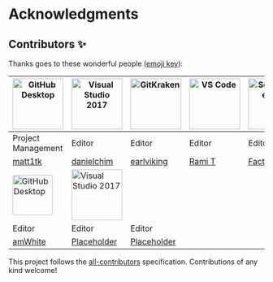 # Acknowledgments

## Contributors ✨

Thanks goes to these wonderful people \([emoji key](https://allcontributors.org/docs/en/emoji-key)\):


|<a href="github-desktop-tutorial.md"><img alt="GitHub Desktop" src="https://avatars0.githubusercontent.com/u/54869024?v=4" width="100"></a>|<a href="github-windows-vs2017-tutorial.md"><img alt="Visual Studio 2017" src="https://avatars1.githubusercontent.com/u/12156547?v=4" width="100"></a>|<a href="gitkraken-tutorial.md"><img alt="GitKraken" src="https://avatars2.githubusercontent.com/u/61621750?v=4" width="100"></a>|<a href="github-windows-vs-code-tutorial.md"><img alt="VS Code" src="https://avatars0.githubusercontent.com/u/59576343?v=4" width=100></a>|<a href="sourcetree-macos-tutorial.md"><img alt="Sourcetree App" src="https://avatars3.githubusercontent.com/u/61631765?s=64&v=4" width=100></a>|<a href="github-windows-intellij-tutorial.md"><img alt="IntelliJ IDEA" src="https://avatars3.githubusercontent.com/u/61637711?s=460&v=4" width=79></a>|
|---|---|---|---|---|---|
|Project Management|Editor|Editor|Editor|Editor|Editor|
|[matt1tk]()|[danielchim]()|[earlviking]()|[Rami T]()|[Factor101]()|[horsefucker88]()|
|<a href="github-desktop-tutorial.md"><img alt="GitHub Desktop" src="https://avatars3.githubusercontent.com/u/61631765?s=64&v=4" width="79"></a>|<a href="github-windows-vs2017-tutorial.md"><img alt="Visual Studio 2017" src="https://avatars3.githubusercontent.com/u/61637711?s=460&v=4" width="100"></a>|
|Editor|Editor|Editor|
|[amWhite]()|[Placeholder]()|[Placeholder]()|



This project follows the [all-contributors](https://github.com/all-contributors/all-contributors) specification. Contributions of any kind welcome!